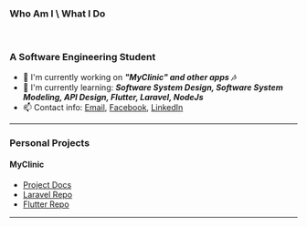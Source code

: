 ### Who Am I \ What I Do 
<br/>

### A Software Engineering Student
- 🔭 I'm currently working on <i><b>"MyClinic" and other apps 🎶</b></i>
- 🌱 I'm currently learning: <b><i>Software System Design, Software System Modeling, API Design, Flutter, Laravel, NodeJs </i></b>
- 📫 Contact info: [Email](mailto:muayad.perun@outlook.com), [Facebook](https://www.facebook.com/moaiad.alham/), [LinkedIn](https://www.linkedin.com/in/mouayad-alhamwi-85bb9420b/)
<hr/>

### Personal Projects
 
#### MyClinic
  - [Project Docs](https://github.com/DMouayad/DMouayad/blob/main/MyClinic_README.md)
  - [Laravel Repo](https://github.com/DMouayad/my_clinic_laravel)
  - [Flutter Repo](https://github.com/DMouayad/my_clinic_flutter-demo)

<hr/>
